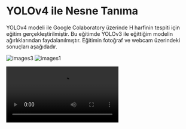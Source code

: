 # YOLOv4 ile Nesne Tanıma
YOLOv4 modeli ile Google Colaboratory üzerinde H harfinin tespiti için eğitim gerçekleştirilmiştir. Bu eğitimde YOLOv3 ile eğittiğim modelin ağırlıklarından faydalanılmıştır. Eğitimin fotoğraf ve webcam üzerindeki sonuçları aşağıdadır.

![images3](https://github.com/sevvalkapcak/YOLOv4-ile-Nesne-Tanima/blob/main/yolov4/sonu%C3%A7/images3.jpg)
![images1](https://github.com/sevvalkapcak/YOLOv4-ile-Nesne-Tanima/blob/main/yolov4/sonu%C3%A7/images1.jpg)


![video](https://github.com/sevvalkapcak/YOLOv4-ile-Nesne-Tanima/blob/main/yolov4/sonu%C3%A7/HQFUE0620.MOV)

